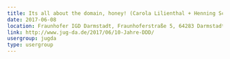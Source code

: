 ```yaml
---
title: Its all about the domain, honey! (Carola Lilienthal + Henning Schwentner)
date: 2017-06-08
location: Fraunhofer IGD Darmstadt, Fraunhoferstraße 5, 64283 Darmstadt
link: http://www.jug-da.de/2017/06/10-Jahre-DDD/
usergroup: jugda
type: usergroup
---
```

